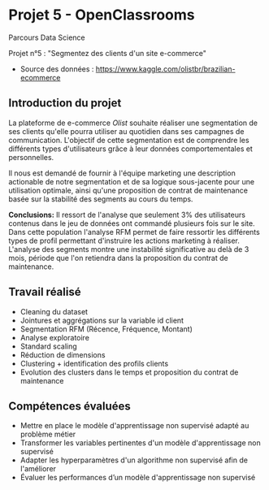 # Projet 5 - OpenClassrooms
Parcours Data Science

Projet n°5 : "Segmentez des clients d'un site e-commerce"

- Source des données : https://www.kaggle.com/olistbr/brazilian-ecommerce

## Introduction du projet
La plateforme de e-commerce *Olist* souhaite réaliser une segmentation de ses clients qu'elle pourra utiliser au quotidien dans ses campagnes de communication. L'objectif de cette segmentation est de comprendre les différents types d'utilisateurs grâce à leur données comportementales et personnelles.

Il nous est demandé de fournir à l'équipe marketing une description actionable de notre segmentation et de sa logique sous-jacente pour une utilisation optimale, ainsi qu'une proposition de contrat de maintenance basée sur la stabilité des segments au cours du temps.

**Conclusions:** Il ressort de l'analyse que seulement 3% des utilisateurs contenus dans le jeu de données ont commandé plusieurs fois sur le site. Dans cette population l'analyse RFM permet de faire ressortir les différents types de profil permettant d'instruire les actions marketing à réaliser. L'analyse des segments montre une instabilité significative au delà de 3 mois, période que l'on retiendra dans la proposition du contrat de maintenance.


## Travail réalisé
- Cleaning du dataset
- Jointures et aggrégations sur la variable id client
- Segmentation RFM (Récence, Fréquence, Montant)
- Analyse exploratoire
- Standard scaling
- Réduction de dimensions
- Clustering + identification des profils clients
- Evolution des clusters dans le temps et proposition du contrat de maintenance


## Compétences évaluées
- Mettre en place le modèle d'apprentissage non supervisé adapté au problème métier
- Transformer les variables pertinentes d'un modèle d'apprentissage non supervisé
- Adapter les hyperparamètres d'un algorithme non supervisé afin de l'améliorer
- Évaluer les performances d’un modèle d'apprentissage non supervisé
